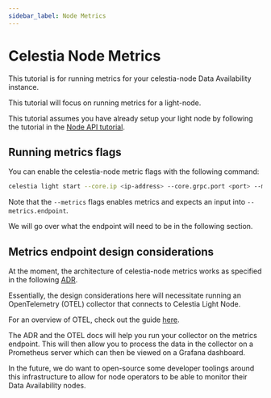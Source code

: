 ```yaml
---
sidebar_label: Node Metrics 
---
```


# Celestia Node Metrics

This tutorial is for running metrics for your celestia-node Data
Availability instance.

This tutorial will focus on running metrics for a light-node.

This tutorial assumes you have already setup your light node
by following the tutorial in the [Node API tutorial](../developers/node-tutorial.mdx/).

## Running metrics flags

You can enable the celestia-node metric flags with the following
command:

<!-- markdownlint-disable MD013 -->
```sh
celestia light start --core.ip <ip-address> --core.grpc.port <port> --metrics --metrics.endpoint <ip-address:port> --gateway --gateway.addr <ip-address> --gateway.port <port> --p2p.network <network>
```
<!-- markdownlint-enable MD013 -->

Note that the `--metrics` flags enables metrics and expects
an input into `--metrics.endpoint`.

We will go over what the endpoint will need to be in the following section.

## Metrics endpoint design considerations

At the moment, the architecture of celestia-node metrics
works as specified in the following [ADR](https://github.com/celestiaorg/celestia-node/blob/main/docs/adr/adr-010-incentivized-testnet-monitoring.md).

Essentially, the design considerations here will necessitate
running an OpenTelemetry (OTEL) collector that connects to Celestia
Light Node.

For an overview of OTEL, check out the guide [here](https://opentelemetry.io/docs/collector/).

The ADR and the OTEL docs will help you run your collector on the metrics endpoint.
This will then allow you to process the data in the collector on a
Prometheus server which can then be viewed on a Grafana dashboard.

In the future, we do want to open-source some developer toolings around
this infrastructure to allow for node operators to be able to monitor
their Data Availability nodes.
